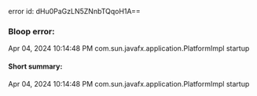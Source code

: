 error id: dHu0PaGzLN5ZNnbTQqoH1A==
### Bloop error:

Apr 04, 2024 10:14:48 PM com.sun.javafx.application.PlatformImpl startup
#### Short summary: 

Apr 04, 2024 10:14:48 PM com.sun.javafx.application.PlatformImpl startup